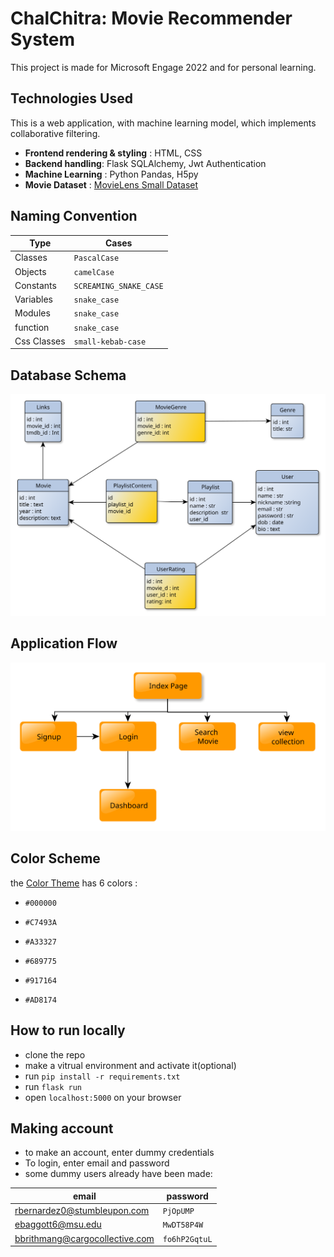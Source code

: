 # **ChalChitra: Movie Recommender System** 
This project is made for Microsoft Engage 2022 and for personal learning.

## Technologies Used 
This is a web application, with machine learning model, which implements collaborative filtering. 
- **Frontend rendering & styling** : HTML, CSS
- **Backend handling**: Flask SQLAlchemy, Jwt Authentication
- **Machine Learning** : Python Pandas, H5py
- **Movie Dataset** : [MovieLens Small Dataset](https://www.kaggle.com/datasets/shubhammehta21/movie-lens-small-latest-dataset)

## Naming Convention
| Type | Cases |
|------|-------|
| Classes | `PascalCase` |
| Objects | `camelCase` |
| Constants | `SCREAMING_SNAKE_CASE` |
| Variables | `snake_case` |
| Modules | `snake_case` |
| function | `snake_case` |
| Css Classes | `small-kebab-case` |

## Database Schema
![](database_schema/database_schema.svg)

## Application Flow
![](database_schema/application_flow.svg)

## Color Scheme

the [Color Theme](https://visme.co/blog/wp-content/uploads/2016/09/website6.jpg) has 6 colors :  

- `#000000`

- `#C7493A`

- `#A33327`

- `#689775`

- `#917164`

- `#AD8174`

## How to run locally 
- clone the repo
- make a vitrual environment and activate it(optional)
- run `pip install -r requirements.txt`
- run `flask run`
- open `localhost:5000` on your browser

## Making account
- to make an account, enter dummy credentials
- To login, enter email and password
- some dummy users already have been made:


|email | password |
|------|-------|
| rbernardez0@stumbleupon.com | `PjOpUMP` |
| ebaggott6@msu.edu | `MwDT58P4W` |
| bbrithmang@cargocollective.com | `fo6hP2GqtuL` |
